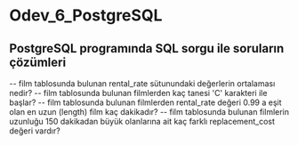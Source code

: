 # Odev_6_PostgreSQL

## PostgreSQL programında SQL sorgu ile soruların çözümleri
-- film tablosunda bulunan rental_rate sütunundaki değerlerin ortalaması nedir?
-- film tablosunda bulunan filmlerden kaç tanesi 'C' karakteri ile başlar?
-- film tablosunda bulunan filmlerden rental_rate değeri 0.99 a eşit olan en uzun (length) film kaç dakikadır?
-- film tablosunda bulunan filmlerin uzunluğu 150 dakikadan büyük olanlarına ait kaç farklı replacement_cost değeri vardır?



